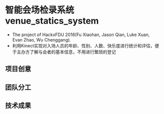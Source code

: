 # 智能会场检录系统 venue_statics_system

- The project of HackxFDU 2016(Fu Xiaohan, Jason Qian, Luke Xuan, Evan Zhao, Wu Chenggang).
- 利用Kinect实现对入场人员的年龄、性别、人数、快乐度进行统计和评估，便于主办方了解与会者的基本信息，不用进行繁琐的登记

## 项目创意

## 团队分工

## 技术成果
